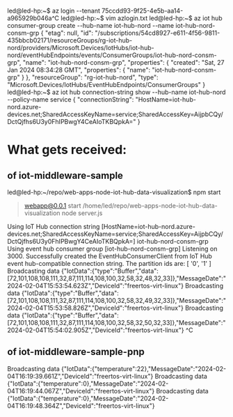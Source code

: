 led@led-hp:~$ az login --tenant 75ccdd93-9f25-4e5b-aa14-a965929b046a^C
led@led-hp:~$ vim azlogin.txt
led@led-hp:~$ az iot hub consumer-group create --hub-name iot-hub-nord --name iot-hub-nord-consm-grp
{
  "etag": null,
  "id": "/subscriptions/54cd8927-e611-4f56-9811-435bbcb02171/resourceGroups/rg-iot-hub-nord/providers/Microsoft.Devices/IotHubs/iot-hub-nord/eventHubEndpoints/events/ConsumerGroups/iot-hub-nord-consm-grp",
  "name": "iot-hub-nord-consm-grp",
  "properties": {
    "created": "Sat, 27 Jan 2024 08:34:28 GMT",
    "properties": {
      "name": "iot-hub-nord-consm-grp"
    }
  },
  "resourceGroup": "rg-iot-hub-nord",
  "type": "Microsoft.Devices/IotHubs/EventHubEndpoints/ConsumerGroups"
}
led@led-hp:~$ az iot hub connection-string show --hub-name iot-hub-nord --policy-name service
{
  "connectionString": "HostName=iot-hub-nord.azure-devices.net;SharedAccessKeyName=service;SharedAccessKey=AijpbCQy/DctQjfhs6U3y0FhIPBwgY4CeAIoTKBQpkA="
}


# What gets received:
## of iot-middleware-sample
led@led-hp:~/repo/web-apps-node-iot-hub-data-visualization$ npm start

> webapp@0.0.1 start /home/led/repo/web-apps-node-iot-hub-data-visualization
> node server.js

Using IoT Hub connection string [HostName=iot-hub-nord.azure-devices.net;SharedAccessKeyName=service;SharedAccessKey=AijpbCQy/DctQjfhs6U3y0FhIPBwgY4CeAIoTKBQpkA=]
iot-hub-nord-consm-grp
Using event hub consumer group [iot-hub-nord-consm-grp]
Listening on 3000.
Successfully created the EventHubConsumerClient from IoT Hub event hub-compatible connection string.
The partition ids are:  [ '0', '1' ]
Broadcasting data {"IotData":{"type":"Buffer","data":[72,101,108,108,111,32,87,111,114,108,100,32,58,32,48,32,33]},"MessageDate":"2024-02-04T15:53:54.623Z","DeviceId":"freertos-virt-linux"}
Broadcasting data {"IotData":{"type":"Buffer","data":[72,101,108,108,111,32,87,111,114,108,100,32,58,32,49,32,33]},"MessageDate":"2024-02-04T15:53:58.826Z","DeviceId":"freertos-virt-linux"}
Broadcasting data {"IotData":{"type":"Buffer","data":[72,101,108,108,111,32,87,111,114,108,100,32,58,32,50,32,33]},"MessageDate":"2024-02-04T15:54:02.905Z","DeviceId":"freertos-virt-linux"}
^C

## of iot-middleware-sample-pnp
Broadcasting data {"IotData":{"temperature":22},"MessageDate":"2024-02-04T16:19:39.661Z","DeviceId":"freertos-virt-linux"}
Broadcasting data {"IotData":{"temperature":0},"MessageDate":"2024-02-04T16:19:44.067Z","DeviceId":"freertos-virt-linux"}
Broadcasting data {"IotData":{"temperature":0},"MessageDate":"2024-02-04T16:19:48.364Z","DeviceId":"freertos-virt-linux"}